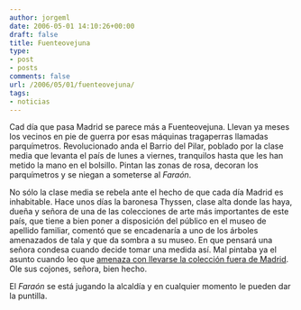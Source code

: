 ```yaml
---
author: jorgeml
date: 2006-05-01 14:10:26+00:00
draft: false
title: Fuenteovejuna
type: 
- post
- posts
comments: false
url: /2006/05/01/fuenteovejuna/
tags:
- noticias
---
```


Cad día que pasa Madrid se parece más a Fuenteovejuna. Llevan ya meses los vecinos en pie de guerra por esas máquinas tragaperras llamadas parquímetros. Revolucionado anda el Barrio del Pilar, poblado por la clase media que levanta el país de lunes a viernes, tranquilos hasta que les han metido la mano en el bolsillo. Pintan las zonas de rosa, decoran los parquímetros y se niegan a someterse al _Faraón_.

No sólo la clase media se rebela ante el hecho de que cada día Madrid es inhabitable. Hace unos días la baronesa Thyssen, clase alta donde las haya, dueña y señora de una de las colecciones de arte más importantes de este país, que tiene a bien poner a disposición del público en el museo de apellido familiar, comentó que se encadenaría a uno de los árboles amenazados de tala y que da sombra a su museo. En que pensará una señora condesa cuando decide tomar una medida así. Mal pintaba ya el asunto cuando leo que [amenaza con llevarse la colección fuera de Madrid](http://www.cadenaser.com/articulo/espana/baronesa/Thyssen/amenaza/desmantelar/museo/prospera/obra/Gallardon/csrcsrpor/20060501csrcsrnac_7/Tes/). Ole sus cojones, señora, bien hecho.

El _Faraón_ se está jugando la alcaldía y en cualquier momento le pueden dar la puntilla.

